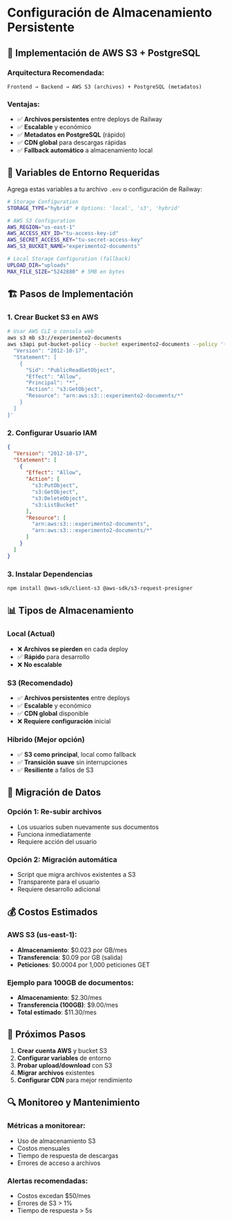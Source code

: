 # Configuración de Almacenamiento Persistente

## 🚀 Implementación de AWS S3 + PostgreSQL

### Arquitectura Recomendada:
```
Frontend → Backend → AWS S3 (archivos) + PostgreSQL (metadatos)
```

### Ventajas:
- ✅ **Archivos persistentes** entre deploys de Railway
- ✅ **Escalable** y económico
- ✅ **Metadatos en PostgreSQL** (rápido)
- ✅ **CDN global** para descargas rápidas
- ✅ **Fallback automático** a almacenamiento local

## 🔧 Variables de Entorno Requeridas

Agrega estas variables a tu archivo `.env` o configuración de Railway:

```bash
# Storage Configuration
STORAGE_TYPE="hybrid" # Options: 'local', 's3', 'hybrid'

# AWS S3 Configuration
AWS_REGION="us-east-1"
AWS_ACCESS_KEY_ID="tu-access-key-id"
AWS_SECRET_ACCESS_KEY="tu-secret-access-key"
AWS_S3_BUCKET_NAME="experimento2-documents"

# Local Storage Configuration (fallback)
UPLOAD_DIR="uploads"
MAX_FILE_SIZE="5242880" # 5MB en bytes
```

## 🏗️ Pasos de Implementación

### 1. Crear Bucket S3 en AWS
```bash
# Usar AWS CLI o consola web
aws s3 mb s3://experimento2-documents
aws s3api put-bucket-policy --bucket experimento2-documents --policy '{
  "Version": "2012-10-17",
  "Statement": [
    {
      "Sid": "PublicReadGetObject",
      "Effect": "Allow",
      "Principal": "*",
      "Action": "s3:GetObject",
      "Resource": "arn:aws:s3:::experimento2-documents/*"
    }
  ]
}'
```

### 2. Configurar Usuario IAM
```json
{
  "Version": "2012-10-17",
  "Statement": [
    {
      "Effect": "Allow",
      "Action": [
        "s3:PutObject",
        "s3:GetObject",
        "s3:DeleteObject",
        "s3:ListBucket"
      ],
      "Resource": [
        "arn:aws:s3:::experimento2-documents",
        "arn:aws:s3:::experimento2-documents/*"
      ]
    }
  ]
}
```

### 3. Instalar Dependencias
```bash
npm install @aws-sdk/client-s3 @aws-sdk/s3-request-presigner
```

## 📊 Tipos de Almacenamiento

### **Local (Actual)**
- ❌ **Archivos se pierden** en cada deploy
- ✅ **Rápido** para desarrollo
- ❌ **No escalable**

### **S3 (Recomendado)**
- ✅ **Archivos persistentes** entre deploys
- ✅ **Escalable** y económico
- ✅ **CDN global** disponible
- ❌ **Requiere configuración** inicial

### **Híbrido (Mejor opción)**
- ✅ **S3 como principal**, local como fallback
- ✅ **Transición suave** sin interrupciones
- ✅ **Resiliente** a fallos de S3

## 🔄 Migración de Datos

### Opción 1: Re-subir archivos
- Los usuarios suben nuevamente sus documentos
- Funciona inmediatamente
- Requiere acción del usuario

### Opción 2: Migración automática
- Script que migra archivos existentes a S3
- Transparente para el usuario
- Requiere desarrollo adicional

## 💰 Costos Estimados

### AWS S3 (us-east-1):
- **Almacenamiento**: $0.023 por GB/mes
- **Transferencia**: $0.09 por GB (salida)
- **Peticiones**: $0.0004 por 1,000 peticiones GET

### Ejemplo para 100GB de documentos:
- **Almacenamiento**: $2.30/mes
- **Transferencia (100GB)**: $9.00/mes
- **Total estimado**: $11.30/mes

## 🚀 Próximos Pasos

1. **Crear cuenta AWS** y bucket S3
2. **Configurar variables** de entorno
3. **Probar upload/download** con S3
4. **Migrar archivos** existentes
5. **Configurar CDN** para mejor rendimiento

## 🔍 Monitoreo y Mantenimiento

### Métricas a monitorear:
- Uso de almacenamiento S3
- Costos mensuales
- Tiempo de respuesta de descargas
- Errores de acceso a archivos

### Alertas recomendadas:
- Costos excedan $50/mes
- Errores de S3 > 1%
- Tiempo de respuesta > 5s











